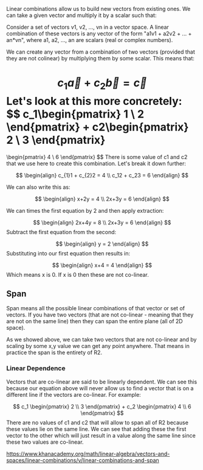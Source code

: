 Linear combinations allow us to build new vectors from existing ones. We can take a given vector and multiply it by a scalar such that:

Consider a set of vectors v1, v2, ..., vn in a vector space. A linear combination of these vectors is any vector of the form "a1v1 + a2v2 + ... + an*vn", where a1, a2, ..., an are scalars (real or complex numbers).

We can create any vector from a combination of two vectors (provided that they are not colinear) by multiplying them by some scalar. This means that:

$$
c_{1}\vec{a}+c_{2}\vec{b}=\vec{c}
$$
Let's look at this more concretely:
$$
c_1\begin{pmatrix}
1 \\ 2
\end{pmatrix}
+
c2\begin{pmatrix}
2 \\ 3
\end{pmatrix}
= 
\begin{pmatrix}
4 \\ 6
\end{pmatrix}
$$
There is some value of c1 and c2 that we use here to create this combination. Let's break it down further:

$$
\begin{align}
c_{1}1 + c_{2}2 = 4
\\
c_12 + c_23 = 6
\end{align}
$$

We can also write this as:

$$
\begin{align}
x+2y = 4
\\
2x+3y = 6
\end{align}
$$

We can times the first equation by 2 and then apply extraction:

$$
\begin{align}
2x+4y = 8
\\
2x+3y = 6
\end{align}
$$
Subtract the first equation from the second:

$$
\begin{align}
y = 2
\end{align}
$$
Substituting into our first equation then results in:

$$
\begin{align}
x+4 = 4
\end{align}
$$
Which means x is 0. If x is 0 then these are not co-linear.

## Span

Span means all the possible linear combinations of that vector or set of vectors. If you have two vectors (that are not co-linear - meaning that they are not on the same line) then they can span the entire plane (all of 2D space).

As we showed above, we can take two vectors that are not co-linear and by scaling by some x,y value we can get any point anywhere. That means in practice the span is the entirety of R2.

### Linear Dependence

Vectors that are co-linear are said to be linearly dependent. We can see this because our equation above will never allow us to find a vector that is on a different line if the vectors are co-linear. For example:

$$
c_1
\begin{pmatrix}
2 \\ 3
\end{pmatrix}
+
c_2
\begin{pmatrix}
4 \\ 6
\end{pmatrix}
$$
There are no values of c1 and c2 that will allow to span all of R2 because these values lie on the same line. We can see that adding these the first vector to the other which will just result in a value along the same line since these two values are co-linear. 

https://www.khanacademy.org/math/linear-algebra/vectors-and-spaces/linear-combinations/v/linear-combinations-and-span